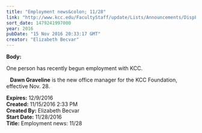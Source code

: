 ```yaml
---
title: "Employment news&colon; 11/28"
link: "http://www.kcc.edu/FacultyStaff/update/Lists/Announcements/DispForm.aspx?ID=2331"
sort_date: 1479241997000
year: 2016
pubDate: "15 Nov 2016 20:33:17 GMT"
creator: "Elizabeth Becvar"
---
```


<div><b>Body:</b> <div class="ExternalClassE21C8F18ACCC481FB1D030B05A91B691"><p>​One person has recently begun employment with KCC.</p>
<p><img src="/FacultyStaff/update/PublishingImages/Dawn_Graveline.jpg" alt="" style="vertical-align:auto;float:left;margin:5px" /><strong>Dawn Graveline</strong> is the new office manager for the KCC Foundation, effective Nov. 28.</p></div></div>
<div><b>Expires:</b> 12/9/2016</div>
<div><b>Created:</b> 11/15/2016 2:33 PM</div>
<div><b>Created By:</b> Elizabeth Becvar</div>
<div><b>Start Date:</b> 11/28/2016</div>
<div><b>Title:</b> Employment news: 11/28</div>
